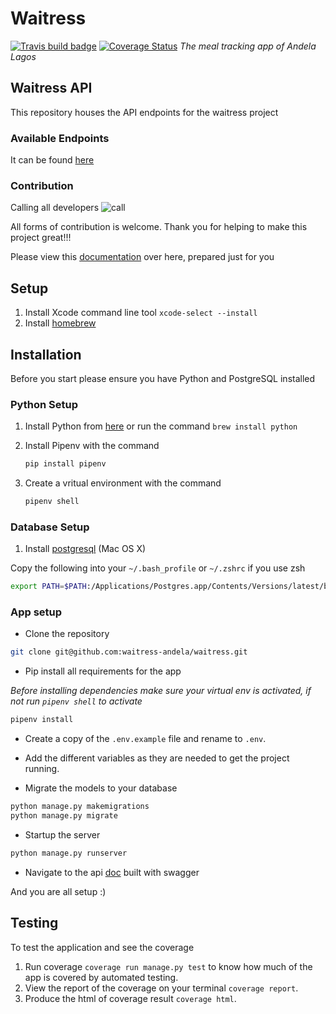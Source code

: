 # Waitress

[![Travis build badge](https://travis-ci.org/waitress-andela/waitress.svg?branch=master)](https://travis-ci.org/waitress-andela/waitress) [![Coverage Status](https://coveralls.io/repos/waitress-andela/waitress/badge.svg?branch=master&service=github)](https://coveralls.io/github/waitress-andela/waitress?branch=master)
_The meal tracking app of Andela Lagos_

## Waitress API

This repository houses the API endpoints for the waitress project

### Available Endpoints

It can be found [here](https://waitressandela.herokuapp.com/docs)

### Contribution

Calling all developers ![call](markdown_imgs/call.png)

All forms of contribution is welcome. Thank you for helping to make this project great!!!

Please view this [documentation](https://docs.google.com/a/andela.co/document/d/1xiDfPL-JTebwav6jdW30SzwwnDNZmajJVZhpU6h4kxg/edit?usp=sharing) over here, prepared just for you

## Setup

1. Install Xcode command line tool `xcode-select --install`
2. Install [homebrew](http://brew.sh/)

## Installation

Before you start please ensure you have Python and PostgreSQL installed

### Python Setup

1. Install Python from [here](http://www.python.org/download/) or run the command `brew install python`
2. Install Pipenv with the command

    ```bash
    pip install pipenv
    ```

3. Create a vritual environment with the command

    ```bash
    pipenv shell
    ```

### Database Setup

1. Install [postgresql](http://postgresapp.com/) (Mac OS X)

Copy the following into your `~/.bash_profile` or `~/.zshrc` if you use zsh

```bash
export PATH=$PATH:/Applications/Postgres.app/Contents/Versions/latest/bin
```

### App setup

* Clone the repository

```bash
git clone git@github.com:waitress-andela/waitress.git
```

* Pip install all requirements for the app

_Before installing dependencies make sure your virtual env is activated, if not run `pipenv shell` to activate_

```bash
pipenv install
```

* Create a copy of the `.env.example` file and rename to `.env`.

* Add the different variables as they are needed to get the project running.

* Migrate the models to your database

```bash
python manage.py makemigrations
python manage.py migrate
```

* Startup the server

```bash
python manage.py runserver
```

* Navigate to the api [doc](http://localhost:8000/docs/) built with swagger

And you are all setup :)

## Testing

To test the application and see the coverage

1. Run coverage `coverage run manage.py test` to know how much of the app is covered by automated testing.
2. View the report of the coverage on your terminal `coverage report`.
3. Produce the html of coverage result `coverage html`.
